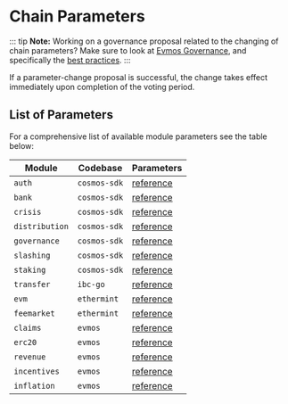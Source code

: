 <!--
order: 6
-->

# Chain Parameters

::: tip **Note:** Working on a governance proposal related to the changing of
chain parameters? Make sure to look at [Evmos Governance](overview.md), and
specifically the [best practices](best_practices.md#parameter-change-proposal).
:::

If a parameter-change proposal is successful, the change takes effect
immediately upon completion of the voting period.

## List of Parameters

For a comprehensive list of available module parameters see the table below:

| Module         | Codebase     | Parameters                                                                    |
| -------------- | ------------ | ----------------------------------------------------------------------------- |
| `auth`         | `cosmos-sdk` | [reference](https://docs.cosmos.network/main/modules/auth#parameters)         |
| `bank`         | `cosmos-sdk` | [reference](https://docs.cosmos.network/main/modules/bank#params)             |
| `crisis`       | `cosmos-sdk` | [reference](https://docs.cosmos.network/main/modules/crisis#parameters)       |
| `distribution` | `cosmos-sdk` | [reference](https://docs.cosmos.network/main/modules/distribution#parameters) |
| `governance`   | `cosmos-sdk` | [reference](https://docs.cosmos.network/main/modules/gov#parameters)          |
| `slashing`     | `cosmos-sdk` | [reference](https://docs.cosmos.network/main/modules/slashing#parameters)     |
| `staking`      | `cosmos-sdk` | [reference](https://docs.cosmos.network/main/modules/staking#parameters)      |
| `transfer`     | `ibc-go`     | [reference](https://ibc.cosmos.network/main/ibc/params.html)                  |
| `evm`          | `ethermint`  | [reference](https://docs.evmos.org/modules/evm/08_params.html)                |
| `feemarket`    | `ethermint`  | [reference](https://docs.evmos.org/modules/feemarket/07_params.html)          |
| `claims`       | `evmos`      | [reference](https://docs.evmos.org/modules/claims/06_parameters.html)         |
| `erc20`        | `evmos`      | [reference](https://docs.evmos.org/modules/erc20/07_parameters.html)          |
| `revenue`      | `evmos`      | [reference](https://docs.evmos.org/modules/revenue/07_parameters.html)        |
| `incentives`   | `evmos`      | [reference](https://docs.evmos.org/modules/incentives/07_parameters.html)     |
| `inflation`    | `evmos`      | [reference](https://docs.evmos.org/modules/inflation/05_parameters.html)      |
